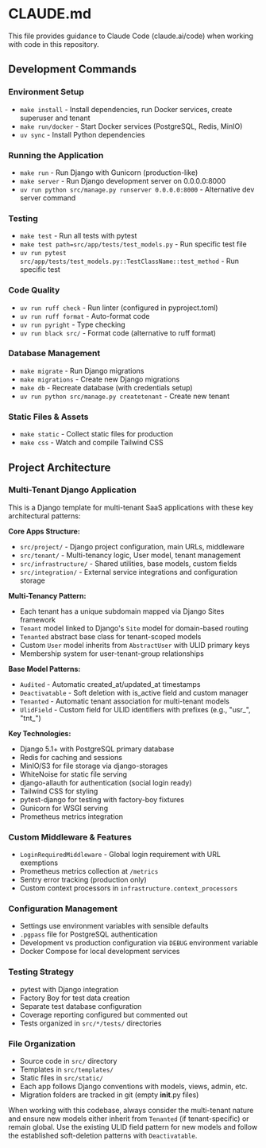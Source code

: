 # CLAUDE.md

This file provides guidance to Claude Code (claude.ai/code) when working with code in this repository.

## Development Commands

### Environment Setup
- `make install` - Install dependencies, run Docker services, create superuser and tenant
- `make run/docker` - Start Docker services (PostgreSQL, Redis, MinIO)
- `uv sync` - Install Python dependencies

### Running the Application  
- `make run` - Run Django with Gunicorn (production-like)
- `make server` - Run Django development server on 0.0.0.0:8000
- `uv run python src/manage.py runserver 0.0.0.0:8000` - Alternative dev server command

### Testing
- `make test` - Run all tests with pytest
- `make test path=src/app/tests/test_models.py` - Run specific test file
- `uv run pytest src/app/tests/test_models.py::TestClassName::test_method` - Run specific test

### Code Quality
- `uv run ruff check` - Run linter (configured in pyproject.toml)
- `uv run ruff format` - Auto-format code
- `uv run pyright` - Type checking
- `uv run black src/` - Format code (alternative to ruff format)

### Database Management
- `make migrate` - Run Django migrations
- `make migrations` - Create new Django migrations
- `make db` - Recreate database (with credentials setup)
- `uv run python src/manage.py createtenant` - Create new tenant

### Static Files & Assets
- `make static` - Collect static files for production
- `make css` - Watch and compile Tailwind CSS

## Project Architecture

### Multi-Tenant Django Application
This is a Django template for multi-tenant SaaS applications with these key architectural patterns:

**Core Apps Structure:**
- `src/project/` - Django project configuration, main URLs, middleware
- `src/tenant/` - Multi-tenancy logic, User model, tenant management
- `src/infrastructure/` - Shared utilities, base models, custom fields
- `src/integration/` - External service integrations and configuration storage

**Multi-Tenancy Pattern:**
- Each tenant has a unique subdomain mapped via Django Sites framework
- `Tenant` model linked to Django's `Site` model for domain-based routing
- `Tenanted` abstract base class for tenant-scoped models
- Custom `User` model inherits from `AbstractUser` with ULID primary keys
- Membership system for user-tenant-group relationships

**Base Model Patterns:**
- `Audited` - Automatic created_at/updated_at timestamps
- `Deactivatable` - Soft deletion with is_active field and custom manager
- `Tenanted` - Automatic tenant association for multi-tenant models
- `UlidField` - Custom field for ULID identifiers with prefixes (e.g., "usr_", "tnt_")

**Key Technologies:**
- Django 5.1+ with PostgreSQL primary database
- Redis for caching and sessions
- MinIO/S3 for file storage via django-storages
- WhiteNoise for static file serving
- django-allauth for authentication (social login ready)
- Tailwind CSS for styling
- pytest-django for testing with factory-boy fixtures
- Gunicorn for WSGI serving
- Prometheus metrics integration

### Custom Middleware & Features
- `LoginRequiredMiddleware` - Global login requirement with URL exemptions
- Prometheus metrics collection at `/metrics`
- Sentry error tracking (production only)
- Custom context processors in `infrastructure.context_processors`

### Configuration Management
- Settings use environment variables with sensible defaults
- `.pgpass` file for PostgreSQL authentication
- Development vs production configuration via `DEBUG` environment variable
- Docker Compose for local development services

### Testing Strategy
- pytest with Django integration
- Factory Boy for test data creation
- Separate test database configuration
- Coverage reporting configured but commented out
- Tests organized in `src/*/tests/` directories

### File Organization
- Source code in `src/` directory
- Templates in `src/templates/`
- Static files in `src/static/`
- Each app follows Django conventions with models, views, admin, etc.
- Migration folders are tracked in git (empty __init__.py files)

When working with this codebase, always consider the multi-tenant nature and ensure new models either inherit from `Tenanted` (if tenant-specific) or remain global. Use the existing ULID field pattern for new models and follow the established soft-deletion patterns with `Deactivatable`.
